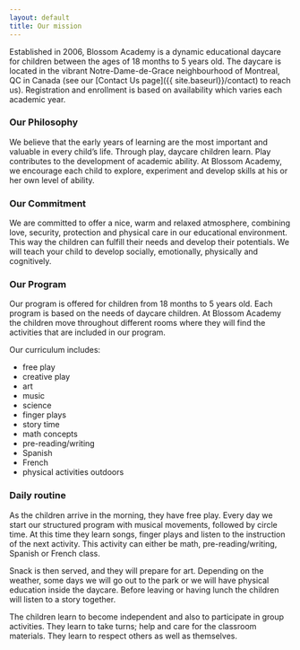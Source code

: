 ```yaml
---
layout: default
title: Our mission
---
```

Established in 2006, Blossom Academy is a dynamic educational daycare for children between the ages of 18 months to 5 years old. The daycare is located in the vibrant Notre-Dame-de-Grace neighbourhood of Montreal, QC in Canada (see our [Contact Us page]({{ site.baseurl}}/contact) to reach us). Registration and enrollment is based on availability which varies each academic year.

### Our Philosophy

We believe that the early years of learning are the most important and valuable in every child’s life. Through play, daycare children learn. Play contributes to the development of academic ability. At Blossom Academy, we encourage each child to explore, experiment and develop skills at his or her own level of ability.

### Our Commitment

We are committed to offer a nice, warm and relaxed atmosphere, combining love, security, protection and physical care in our educational environment. This way the children can fulfill their needs and develop their potentials. We will teach your child to develop socially, emotionally, physically and cognitively.

### Our Program

Our program is offered for children from 18 months to 5 years old. Each program is based on the needs of daycare children. At Blossom Academy the children move throughout different rooms where they will find the activities that are included in our program.

Our curriculum includes:
* free play
* creative play
* art
* music
* science
* finger plays
* story time
* math concepts
* pre-reading/writing
* Spanish
* French
* physical activities outdoors

### Daily routine
As the children arrive in the morning, they have free play. Every day we start our structured program with musical movements, followed by circle time. At this time they learn songs, finger plays and listen to the instruction of the next activity. This activity can either be math, pre-reading/writing, Spanish or French class.

Snack is then served, and they will prepare for art. Depending on the weather, some days we will go out to the park or we will have physical education inside the daycare. Before leaving or having lunch the children will listen to a story together.

The children learn to become independent and also to participate in group activities. They learn to take turns; help and care for the classroom materials. They learn to respect others as well as themselves.